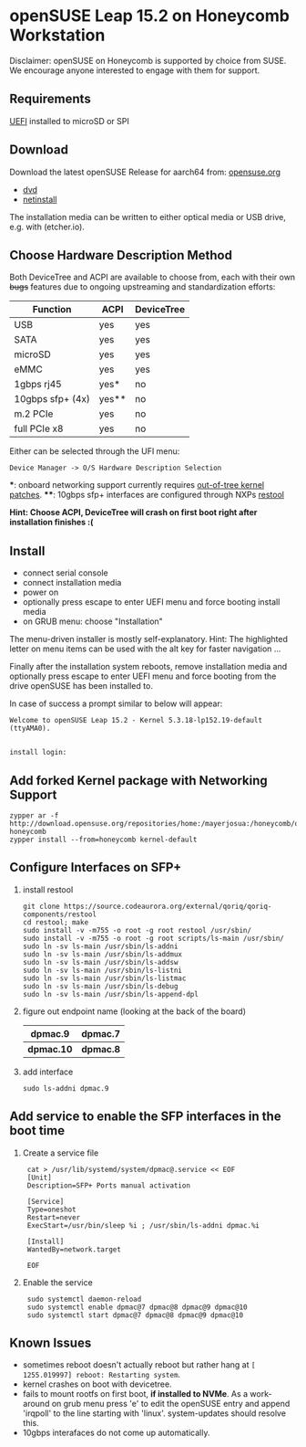 # openSUSE Leap 15.2 on Honeycomb Workstation

Disclaimer: openSUSE on Honeycomb is supported by choice from SUSE. We encourage anyone interested to engage with them for support.

## Requirements

[UEFI](https://github.com/SolidRun/lx2160a_uefi) installed to microSD or SPI

## Download

Download the latest openSUSE Release for aarch64 from: [opensuse.org](https://software.opensuse.org/distributions/leap#Ports-ports)
- [dvd](http://download.opensuse.org/ports/aarch64/distribution/leap/15.2/iso/openSUSE-Leap-15.2-DVD-aarch64-Media.iso)
- [netinstall](http://download.opensuse.org/ports/aarch64/distribution/leap/15.2/iso/openSUSE-Leap-15.2-NET-aarch64-Media.iso)

The installation media can be written to either optical media or USB drive, e.g. with (etcher.io).

## Choose Hardware Description Method

Both DeviceTree and ACPI are available to choose from, each with their own ~~bugs~~ features due to ongoing upstreaming and standardization efforts:

| Function | ACPI | DeviceTree |
| --- | --- | --- |
| USB | yes | yes |
| SATA | yes | yes |
| microSD | yes | yes |
| eMMC | yes | yes |
| 1gbps rj45 | yes* | no |
| 10gbps sfp+ (4x) | yes** | no |
| m.2 PCIe | yes | no |
| full PCIe x8 | yes | no |

Either can be selected through the UFI menu:

    Device Manager -> O/S Hardware Description Selection

**\***: onboard networking support currently requires [out-of-tree kernel patches](https://github.com/SolidRun/linux-stable/commits/linux-5.10.y-cex7).
**\*\***: 10gbps sfp+ interfaces are configured through NXPs [restool](https://source.codeaurora.org/external/qoriq/qoriq-components/restool)

**Hint: Choose ACPI, DeviceTree will crash on first boot right after installation finishes :(**

## Install

- connect serial console
- connect installation media
- power on
- optionally press escape to enter UEFI menu and force booting install media
- on GRUB menu: choose "Installation"

The menu-driven installer is mostly self-explanatory. Hint: The highlighted letter on menu items can be used with the alt key for faster navigation ...

Finally after the installation system reboots, remove installation media and optionally press escape to enter UEFI menu and force booting from the drive openSUSE has been installed to.

In case of success a prompt similar to below will appear:

    Welcome to openSUSE Leap 15.2 - Kernel 5.3.18-lp152.19-default (ttyAMA0).
    
    
    install login:

## Add forked Kernel package with Networking Support

    zypper ar -f http://download.opensuse.org/repositories/home:/mayerjosua:/honeycomb/openSUSE_Leap_15.2/ honeycomb
    zypper install --from=honeycomb kernel-default

## Configure Interfaces on SFP+

1. install restool

       git clone https://source.codeaurora.org/external/qoriq/qoriq-components/restool
       cd restool; make
       sudo install -v -m755 -o root -g root restool /usr/sbin/
       sudo install -v -m755 -o root -g root scripts/ls-main /usr/sbin/
       sudo ln -sv ls-main /usr/sbin/ls-addni
       sudo ln -sv ls-main /usr/sbin/ls-addmux
       sudo ln -sv ls-main /usr/sbin/ls-addsw
       sudo ln -sv ls-main /usr/sbin/ls-listni
       sudo ln -sv ls-main /usr/sbin/ls-listmac
       sudo ln -sv ls-main /usr/sbin/ls-debug
       sudo ln -sv ls-main /usr/sbin/ls-append-dpl

2. figure out endpoint name (looking at the back of the board)

   | **dpmac.9** | **dpmac.7** |
   | --- | --- |
   | **dpmac.10** | **dpmac.8** |

3. add interface

       sudo ls-addni dpmac.9

## Add service to enable the SFP interfaces in the boot time

1. Create a service file

        cat > /usr/lib/systemd/system/dpmac@.service << EOF
        [Unit]
        Description=SFP+ Ports manual activation
        
        [Service]
        Type=oneshot
        Restart=never
        ExecStart=/usr/bin/sleep %i ; /usr/sbin/ls-addni dpmac.%i
        
        [Install]
        WantedBy=network.target
        
        EOF

2. Enable the service

        sudo systemctl daemon-reload
        sudo systemctl enable dpmac@7 dpmac@8 dpmac@9 dpmac@10
        sudo systemctl start dpmac@7 dpmac@8 dpmac@9 dpmac@10

## Known Issues ##

- sometimes reboot doesn't actually reboot but rather hang at `[ 1255.019997] reboot: Restarting system`.
- kernel crashes on boot with devicetree.
- fails to mount rootfs on first boot, **if installed to NVMe**. As a work-around on grub menu press 'e' to edit the openSUSE entry and append 'irqpoll' to the line starting with 'linux'. system-updates should resolve this.
- 10gbps interafaces do not come up automatically.
